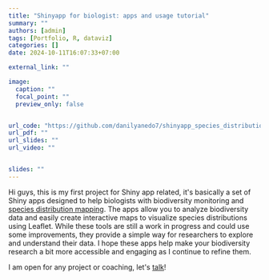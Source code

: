 ```yaml
---
title: "Shinyapp for biologist: apps and usage tutorial"
summary: ""
authors: [admin]
tags: [Portfolio, R, dataviz]
categories: []
date: 2024-10-11T16:07:33+07:00

external_link: ""

image:
  caption: ""
  focal_point: ""
  preview_only: false


url_code: "https://github.com/danilyanedo7/shinyapp_species_distribution"
url_pdf: ""
url_slides: ""
url_video: ""


slides: ""
---
```

Hi guys, this is my first project for Shiny app related, it's basically a set of Shiny apps designed to help biologists with biodiversity monitoring and [species distribution mapping](https://github.com/danilyanedo7/shinyapp_species_distribution). The apps allow you to analyze biodiversity data and easily create interactive maps to visualize species distributions using Leaflet. While these tools are still a work in progress and could use some improvements, they provide a simple way for researchers to explore and understand their data. I hope these apps help make your biodiversity research a bit more accessible and engaging as I continue to refine them.

I am open for any project or coaching, let's [talk](/#contact)!